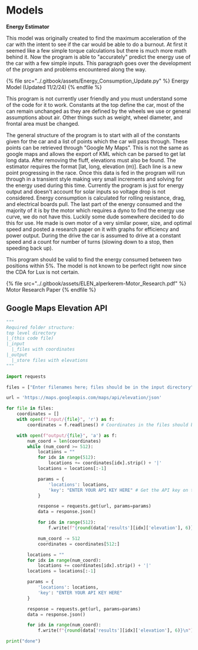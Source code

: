 # Models

**Energy Estimator**

This model was originally created to find the maximum acceleration of the car with the intent to see if the car would be able to do a burnout. At first it seemed like a few simple torque calculations but there is much more math behind it. Now the program is able to "accurately" predict the energy use of the car with a few simple inputs. This paragraph goes over the development of the program and problems encountered along the way.



{% file src="../.gitbook/assets/Energy_Consumption_Update.py" %}
Energy Model (Updated 11/2/24)
{% endfile %}

This program is not currently user friendly and you must understand some of the code for it to work. Constants at the top define the car, most of the can remain unchanged as they are defined by the wheels we use or general assumptions about air. Other things such as weight, wheel diameter, and frontal area must be changed.

The general structure of the program is to start with all of the constants given for the car and a list of points which the car will pass through. These points can be retrieved through "Google My Maps". This is not the same as google maps and allows the export of KML which can be parsed to get lat long data. After removing the fluff, elevations must also be found. The estimator requires the format \[lat, long, elevation (m)]. Each line is a new point progressing in the race. Once this data is fed in the program will run through in a transient style making very small increments and solving for the energy used during this time. Currently the program is just for energy output and doesn't account for solar inputs so voltage drop is not considered. Energy consumption is calculated for rolling resistance, drag, and electrical boards pull. The last part of the energy consumed and the majority of it is by the motor which requires a dyno to find the energy use curve, we do not have this. Luckily some dude somewhere decided to do this for use. He made is own motor of a very similar power, size, and optimal speed and posted a research paper on it with graphs for efficiency and power output. During the drive the car is assumed to drive at a constant speed and a count for number of turns (slowing down to a stop, then speeding back up).&#x20;

This program should be valid to find the energy consumed between two positions within 5%.  The model is not known to be perfect right now since the CDA for Lux is not certain.

&#x20;

{% file src="../.gitbook/assets/ELEN_alperkerem-Motor_Research.pdf" %}
Motor Research Paper
{% endfile %}

## Google Maps Elevation API

```python
"""
Required folder structure:
top level directory
|_(this code file)
|_input
  |_files with coordinates
|_output
  |_store files with elevations
"""

import requests

files = ["Enter filenames here; files should be in the input directory"]

url = 'https://maps.googleapis.com/maps/api/elevation/json'

for file in files:
    coordinates = []
    with open(f"input/{file}", 'r') as f:
        coordinates = f.readlines() # Coordinates in the files should be in "latitude,longitude" format

    with open(f"output/{file}", 'a') as f:
        num_coord = len(coordinates)
        while (num_coord >= 512):
            locations = ""
            for idx in range(512):
                locations += coordinates[idx].strip() + '|'
            locations = locations[:-1]

            params = {
                'locations': locations,
                'key': "ENTER YOUR API KEY HERE" # Get the API key on the google maps platform
            }

            response = requests.get(url, params=params)
            data = response.json()

            for idx in range(512):
                f.write(f"{round(data['results'][idx]['elevation'], 6)}\n")

            num_coord -= 512
            coordinates = coordinates[512:]

        locations = ""
        for idx in range(num_coord):
            locations += coordinates[idx].strip() + '|'
        locations = locations[:-1]

        params = {
            'locations': locations,
            'key': "ENTER YOUR API KEY HERE"
        }

        response = requests.get(url, params=params)
        data = response.json()

        for idx in range(num_coord):
            f.write(f"{round(data['results'][idx]['elevation'], 6)}\n")

print("done")
```
